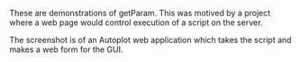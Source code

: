These are demonstrations of getParam.  This was motived by a project where a web page would control execution of a script on the server.

The screenshot is of an Autoplot web application which takes the script and makes a web form for the GUI.

